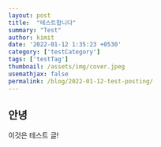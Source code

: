 ```yaml
---
layout: post
title:  "테스트합니다"
summary: "Test"
author: kimit
date: '2022-01-12 1:35:23 +0530'
category: ['testCategory']
tags: ['testTag']
thumbnail: /assets/img/cover.jpeg
usemathjax: false
permalink: /blog/2022-01-12-test-posting/
---
```


## 안녕

이것은 테스트 글!